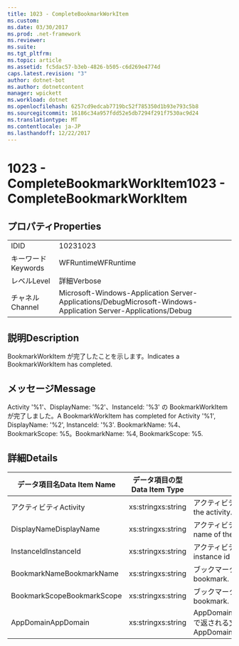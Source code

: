 ```yaml
---
title: 1023 - CompleteBookmarkWorkItem
ms.custom: 
ms.date: 03/30/2017
ms.prod: .net-framework
ms.reviewer: 
ms.suite: 
ms.tgt_pltfrm: 
ms.topic: article
ms.assetid: fc5dac57-b3eb-4826-b505-c6d269e4774d
caps.latest.revision: "3"
author: dotnet-bot
ms.author: dotnetcontent
manager: wpickett
ms.workload: dotnet
ms.openlocfilehash: 6257cd9edcab7719bc52f785350d1b93e793c5b8
ms.sourcegitcommit: 16186c34a957fdd52e5db7294f291f7530ac9d24
ms.translationtype: MT
ms.contentlocale: ja-JP
ms.lasthandoff: 12/22/2017
---
```

# <a name="1023---completebookmarkworkitem"></a><span data-ttu-id="8ed0b-102">1023 - CompleteBookmarkWorkItem</span><span class="sxs-lookup"><span data-stu-id="8ed0b-102">1023 - CompleteBookmarkWorkItem</span></span>
## <a name="properties"></a><span data-ttu-id="8ed0b-103">プロパティ</span><span class="sxs-lookup"><span data-stu-id="8ed0b-103">Properties</span></span>  
  
|||  
|-|-|  
|<span data-ttu-id="8ed0b-104">ID</span><span class="sxs-lookup"><span data-stu-id="8ed0b-104">ID</span></span>|<span data-ttu-id="8ed0b-105">1023</span><span class="sxs-lookup"><span data-stu-id="8ed0b-105">1023</span></span>|  
|<span data-ttu-id="8ed0b-106">キーワード</span><span class="sxs-lookup"><span data-stu-id="8ed0b-106">Keywords</span></span>|<span data-ttu-id="8ed0b-107">WFRuntime</span><span class="sxs-lookup"><span data-stu-id="8ed0b-107">WFRuntime</span></span>|  
|<span data-ttu-id="8ed0b-108">レベル</span><span class="sxs-lookup"><span data-stu-id="8ed0b-108">Level</span></span>|<span data-ttu-id="8ed0b-109">詳細</span><span class="sxs-lookup"><span data-stu-id="8ed0b-109">Verbose</span></span>|  
|<span data-ttu-id="8ed0b-110">チャネル</span><span class="sxs-lookup"><span data-stu-id="8ed0b-110">Channel</span></span>|<span data-ttu-id="8ed0b-111">Microsoft-Windows-Application Server-Applications/Debug</span><span class="sxs-lookup"><span data-stu-id="8ed0b-111">Microsoft-Windows-Application Server-Applications/Debug</span></span>|  
  
## <a name="description"></a><span data-ttu-id="8ed0b-112">説明</span><span class="sxs-lookup"><span data-stu-id="8ed0b-112">Description</span></span>  
 <span data-ttu-id="8ed0b-113">BookmarkWorkItem が完了したことを示します。</span><span class="sxs-lookup"><span data-stu-id="8ed0b-113">Indicates a BookmarkWorkItem has completed.</span></span>  
  
## <a name="message"></a><span data-ttu-id="8ed0b-114">メッセージ</span><span class="sxs-lookup"><span data-stu-id="8ed0b-114">Message</span></span>  
 <span data-ttu-id="8ed0b-115">Activity '%1'、DisplayName: '%2'、InstanceId: '%3' の BookmarkWorkItem が完了しました。</span><span class="sxs-lookup"><span data-stu-id="8ed0b-115">A BookmarkWorkItem has completed for Activity '%1', DisplayName: '%2', InstanceId: '%3'.</span></span> <span data-ttu-id="8ed0b-116">BookmarkName: %4、BookmarkScope: %5。</span><span class="sxs-lookup"><span data-stu-id="8ed0b-116">BookmarkName: %4, BookmarkScope: %5.</span></span>  
  
## <a name="details"></a><span data-ttu-id="8ed0b-117">詳細</span><span class="sxs-lookup"><span data-stu-id="8ed0b-117">Details</span></span>  
  
|<span data-ttu-id="8ed0b-118">データ項目名</span><span class="sxs-lookup"><span data-stu-id="8ed0b-118">Data Item Name</span></span>|<span data-ttu-id="8ed0b-119">データ項目の型</span><span class="sxs-lookup"><span data-stu-id="8ed0b-119">Data Item Type</span></span>|<span data-ttu-id="8ed0b-120">説明</span><span class="sxs-lookup"><span data-stu-id="8ed0b-120">Description</span></span>|  
|--------------------|--------------------|-----------------|  
|<span data-ttu-id="8ed0b-121">アクティビティ</span><span class="sxs-lookup"><span data-stu-id="8ed0b-121">Activity</span></span>|<span data-ttu-id="8ed0b-122">xs:string</span><span class="sxs-lookup"><span data-stu-id="8ed0b-122">xs:string</span></span>|<span data-ttu-id="8ed0b-123">アクティビティの型名。</span><span class="sxs-lookup"><span data-stu-id="8ed0b-123">The type name of the activity.</span></span>|  
|<span data-ttu-id="8ed0b-124">DisplayName</span><span class="sxs-lookup"><span data-stu-id="8ed0b-124">DisplayName</span></span>|<span data-ttu-id="8ed0b-125">xs:string</span><span class="sxs-lookup"><span data-stu-id="8ed0b-125">xs:string</span></span>|<span data-ttu-id="8ed0b-126">アクティビティの表示名。</span><span class="sxs-lookup"><span data-stu-id="8ed0b-126">The display name of the activity.</span></span>|  
|<span data-ttu-id="8ed0b-127">InstanceId</span><span class="sxs-lookup"><span data-stu-id="8ed0b-127">InstanceId</span></span>|<span data-ttu-id="8ed0b-128">xs:string</span><span class="sxs-lookup"><span data-stu-id="8ed0b-128">xs:string</span></span>|<span data-ttu-id="8ed0b-129">アクティビティのインスタンス ID。</span><span class="sxs-lookup"><span data-stu-id="8ed0b-129">The instance id of the activity.</span></span>|  
|<span data-ttu-id="8ed0b-130">BookmarkName</span><span class="sxs-lookup"><span data-stu-id="8ed0b-130">BookmarkName</span></span>|<span data-ttu-id="8ed0b-131">xs:string</span><span class="sxs-lookup"><span data-stu-id="8ed0b-131">xs:string</span></span>|<span data-ttu-id="8ed0b-132">ブックマークの名前。</span><span class="sxs-lookup"><span data-stu-id="8ed0b-132">The name of the bookmark.</span></span>|  
|<span data-ttu-id="8ed0b-133">BookmarkScope</span><span class="sxs-lookup"><span data-stu-id="8ed0b-133">BookmarkScope</span></span>|<span data-ttu-id="8ed0b-134">xs:string</span><span class="sxs-lookup"><span data-stu-id="8ed0b-134">xs:string</span></span>|<span data-ttu-id="8ed0b-135">ブックマークのスコープ。</span><span class="sxs-lookup"><span data-stu-id="8ed0b-135">The scope of the bookmark.</span></span>|  
|<span data-ttu-id="8ed0b-136">AppDomain</span><span class="sxs-lookup"><span data-stu-id="8ed0b-136">AppDomain</span></span>|<span data-ttu-id="8ed0b-137">xs:string</span><span class="sxs-lookup"><span data-stu-id="8ed0b-137">xs:string</span></span>|<span data-ttu-id="8ed0b-138">AppDomain.CurrentDomain.FriendlyName で返される文字列。</span><span class="sxs-lookup"><span data-stu-id="8ed0b-138">The string returned by AppDomain.CurrentDomain.FriendlyName.</span></span>|
